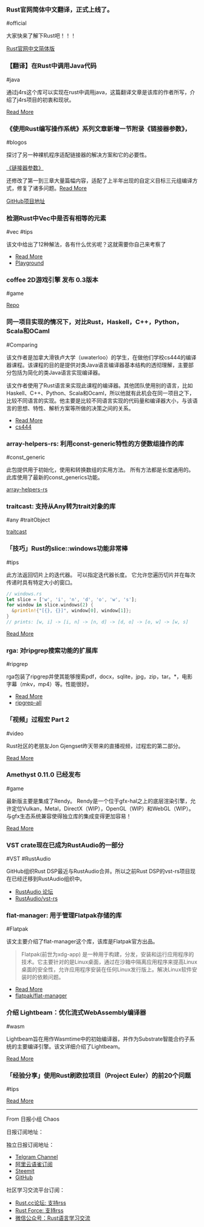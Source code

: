 ### Rust官网简体中文翻译，正式上线了。 

#official

大家快来了解下Rust吧！！！

[Rust官网中文简体版](https://www.rust-lang.org/zh-CN/)

### 【翻译】在Rust中调用Java代码

#java

通过j4rs这个库可以实现在rust中调用java，这篇翻译文章是该库的作者所写，介绍了j4rs项目的初衷和现状。

[Read More](https://zhuanlan.zhihu.com/p/69412984)

### 《使用Rust编写操作系统》系列文章新增一节附录《链接器参数》，

#blogos

探讨了另一种裸机程序适配链接器的解决方案和它的必要性。

[《链接器参数》](https://zhuanlan.zhihu.com/p/69393545)

还修改了第一到三章大量篇幅内容，适配了上半年出现的自定义目标三元组编译方式，修复了诸多问题。[Read More](https://zhuanlan.zhihu.com/c_1078248076300521472)

[GitHub项目地址](https://github.com/rustcc/writing-an-os-in-rust)

### 检测Rust中Vec中是否有相等的元素

#vec #tips

该文中给出了12种解法，各有什么优劣呢？这就需要你自己来考察了

- [Read More](https://sts10.github.io/2019/06/06/is-all-equal-function.html)
- [Playground](https://play.rust-lang.org/?version=nightly&mode=debug&edition=2018&gist=57c76200984607a01f4de5e06557759d)

### coffee 2D游戏引擎 发布 0.3版本

#game

[Repo](https://github.com/hecrj/coffee)

### 同一项目实现的情况下，对比Rust，Haskell，C++，Python，Scala和OCaml

#Comparing

该文作者是加拿大滑铁卢大学（uwaterloo）的学生，在做他们学校cs444的编译器课程。该课程的目的是提供对类Java语言编译器基本结构的透彻理解，主要部分包括为简化的类Java语言实现编译器。

该文作者使用了Rust语言来实现此课程的编译器。其他团队使用别的语言，比如Haskell、C++、Python、Scala和Ocaml，所以他就有此机会在同一项目之下，比较不同语言的实现。他主要是比较不同语言实现的代码量和编译器大小，与该语言的思想、特性、解析方案等所做的决策之间的关系。

- [Read More](http://thume.ca/2019/04/29/comparing-compilers-in-rust-haskell-c-and-python/)
- [cs444](https://www.student.cs.uwaterloo.ca/~cs444/)

### array-helpers-rs: 利用const-generic特性的方便数组操作的库

#const_generic

此包提供用于初始化，使用和转换数组的实用方法。 所有方法都是长度通用的。此库使用了最新的const_generics功能。

[array-helpers-rs](https://github.com/finegeometer/array-helpers-rs)

### traitcast: 支持从Any转为trait对象的库

#any #traitObject

[traitcast](https://github.com/bch29/traitcast)

### 「技巧」Rust的slice::windows功能非常棒

#tips

此方法返回切片上的迭代器。 可以指定迭代器长度。 它允许您遍历切片并在每次传递时具有特定大小的窗口。

```rust
// windows.rs
let slice = ['w', 'i', 'n', 'd', 'o', 'w', 's'];
for window in slice.windows(2) {
  &println!{"[{}, {}]", window[0], window[1]};
}
// prints: [w, i] -> [i, n] -> [n, d] -> [d, o] -> [o, w] -> [w, s]
```

[Read More](https://medium.com/@tindleaj/rusts-slice-windows-is-really-cool-70d50cdc74c5)

### rga: 对ripgrep搜索功能的扩展库

#ripgrep

rga包装了ripgrep并使其能够搜索pdf，docx，sqlite，jpg，zip，tar。*，电影字幕（mkv，mp4）等。性能很好。

- [Read More](https://phiresky.github.io/blog/2019/rga--ripgrep-for-zip-targz-docx-odt-epub-jpg/)
- [ripgrep-all](https://github.com/phiresky/ripgrep-all)

### 「视频」过程宏 Part 2

#video

Rust社区的老朋友Jon Gjengset昨天带来的直播视频，过程宏的第二部分。

[Read More](https://www.youtube.com/watch?v=KVWHT1TAirU)

### Amethyst 0.11.0  已经发布

#game

最新版主要是集成了Rendy。 Rendy是一个位于gfx-hal之上的底层渲染引擎，允许定位Vulkan，Metal，DirectX（WIP），OpenGL（WIP）和WebGL（WIP）。与gfx生态系统兼容使得独立库的集成变得更加容易！

[Read More](https://amethyst.rs/posts/release-0-11)

### VST crate现在已成为RustAudio的一部分

#VST #RustAudio

GitHub组织Rust DSP最近与RustAudio合并。所以之前Rust DSP的vst-rs项目现在已经迁移到RustAudio组织中。

- [RustAudio 论坛](https://rust-audio.discourse.group/)
- [RustAudio/vst-rs](https://github.com/RustAudio/vst-rs)

### flat-manager: 用于管理Flatpak存储的库

#Flatpak

该文主要介绍了flat-manager这个库，该库是Flatpak官方出品。

> Flatpak(前世为xdg-app) 是一种用于构建，分发，安装和运行应用程序的技术。它主要针对的是Linux桌面，通过在沙箱中隔离应用程序来提高Linux桌面的安全性，允许应用程序安装在任何Linux发行版上。解决Linux软件安装时的依赖问题。

- [Read More](https://blogs.gnome.org/alexl/2019/03/19/introducing-flat-manager/)
- [flatpak/flat-manager](https://github.com/flatpak/flat-manager)

### 介绍 Lightbeam：优化流式WebAssembly编译器

#wasm

Lightbeam旨在用作Wasmtime中的初始编译器，并作为Substrate智能合约子系统的主要编译引擎。该文详细介绍了Lightbeam。

[Read More](http://troubles.md/posts/lightbeam/)

### 「经验分享」使用Rust刷欧拉项目（Project Euler）的前20个问题

#tips

[Read More](https://ngoldbaum.github.io/posts/project-euler/)

---

From 日报小组 Chaos 

日报订阅地址：

独立日报订阅地址：
- [Telgram Channel](https://t.me/rust_daily_news )
- [阿里云语雀订阅](https://www.yuque.com/chaosbot/rustnews)
- [Steemit](https://steemit.com/@blackanger)
- [GitHub](https://github.com/RustStudy/rust_daily_news)

社区学习交流平台订阅：
- [Rust.cc论坛: 支持rss](https://rust.cc)
- [Rust Force: 支持rss](https://rustforce.net/)
- [微信公众号：Rust语言学习交流](https://rust.cc/article?id=ed7c9379-d681-47cb-9532-0db97d883f62)
